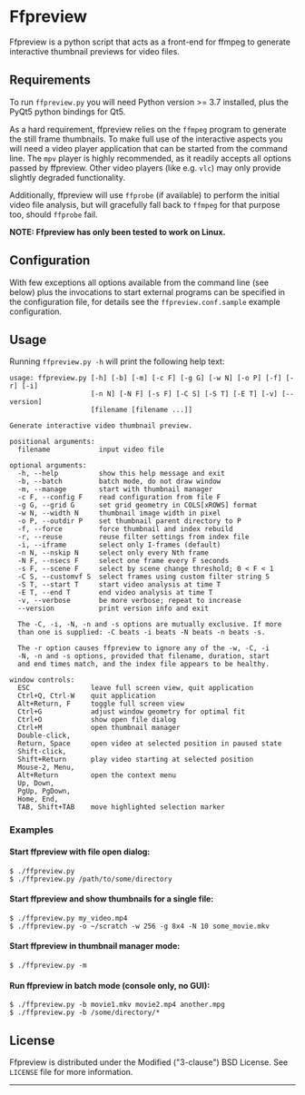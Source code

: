 # Ffpreview

Ffpreview is a python script that acts as a front-end for ffmpeg to
generate interactive thumbnail previews for video files.


## Requirements

To run `ffpreview.py` you will need Python version >= 3.7 installed,
plus the PyQt5 python bindings for Qt5.

As a hard requirement, ffpreview relies on the `ffmpeg` program to
generate the still frame thumbnails.  To make full use of the interactive
aspects you will need a video player application that can be started from
the command line. The `mpv` player is highly recommended, as it readily
accepts all options passed by ffpreview.  Other video players (like e.g.
`vlc`) may only provide slightly degraded functionality.

Additionally, ffpreview will use `ffprobe` (if available) to perform the
initial video file analysis, but will gracefully fall back to `ffmpeg`
for that purpose too, should `ffprobe` fail.

**NOTE: Ffpreview has only been tested to work on Linux.**


## Configuration

With few exceptions all options available from the command line (see
below) plus the invocations to start external programs can be specified
in the configuration file, for details see the `ffpreview.conf.sample`
example configuration.


## Usage

Running `ffpreview.py -h` will print the following help text:

```
usage: ffpreview.py [-h] [-b] [-m] [-c F] [-g G] [-w N] [-o P] [-f] [-r] [-i]
                    [-n N] [-N F] [-s F] [-C S] [-S T] [-E T] [-v] [--version]
                    [filename [filename ...]]

Generate interactive video thumbnail preview.

positional arguments:
  filename            input video file

optional arguments:
  -h, --help          show this help message and exit
  -b, --batch         batch mode, do not draw window
  -m, --manage        start with thumbnail manager
  -c F, --config F    read configuration from file F
  -g G, --grid G      set grid geometry in COLS[xROWS] format
  -w N, --width N     thumbnail image width in pixel
  -o P, --outdir P    set thumbnail parent directory to P
  -f, --force         force thumbnail and index rebuild
  -r, --reuse         reuse filter settings from index file
  -i, --iframe        select only I-frames (default)
  -n N, --nskip N     select only every Nth frame
  -N F, --nsecs F     select one frame every F seconds
  -s F, --scene F     select by scene change threshold; 0 < F < 1
  -C S, --customvf S  select frames using custom filter string S
  -S T, --start T     start video analysis at time T
  -E T, --end T       end video analysis at time T
  -v, --verbose       be more verbose; repeat to increase
  --version           print version info and exit

  The -C, -i, -N, -n and -s options are mutually exclusive. If more
  than one is supplied: -C beats -i beats -N beats -n beats -s.

  The -r option causes ffpreview to ignore any of the -w, -C, -i
  -N, -n and -s options, provided that filename, duration, start
  and end times match, and the index file appears to be healthy.

window controls:
  ESC               leave full screen view, quit application
  Ctrl+Q, Ctrl-W    quit application
  Alt+Return, F     toggle full screen view
  Ctrl+G            adjust window geometry for optimal fit
  Ctrl+O            show open file dialog
  Ctrl+M            open thumbnail manager
  Double-click,
  Return, Space     open video at selected position in paused state
  Shift-click,
  Shift+Return      play video starting at selected position
  Mouse-2, Menu,
  Alt+Return        open the context menu
  Up, Down,
  PgUp, PgDown,
  Home, End,
  TAB, Shift+TAB    move highlighted selection marker
```
### Examples

#### Start ffpreview with file open dialog:
```
$ ./ffpreview.py
$ ./ffpreview.py /path/to/some/directory
```

#### Start ffpreview and show thumbnails for a single file:
```
$ ./ffpreview.py my_video.mp4
$ ./ffpreview.py -o ~/scratch -w 256 -g 8x4 -N 10 some_movie.mkv
```

#### Start ffpreview in thumbnail manager mode:
```
$ ./ffpreview.py -m
```

#### Run ffpreview in batch mode (console only, no GUI):
```
$ ./ffpreview.py -b movie1.mkv movie2.mp4 another.mpg
$ ./ffpreview.py -b /some/directory/*
```

## License

Ffpreview is distributed under the Modified ("3-clause") BSD License.
See `LICENSE` file for more information.

----------------------------------------------------------------------

